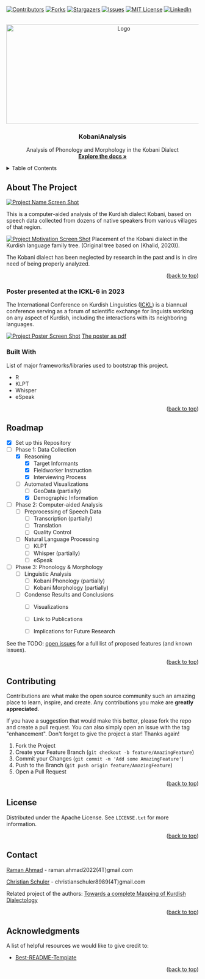 <a name="readme-top"></a>

<!-- PROJECT SHIELDS -->
<!--
*** We are using markdown "reference style" links for readability.
*** Reference links are enclosed in brackets [ ] instead of parentheses ( ).
*** See the bottom of this document for the declaration of the reference variables
*** for contributors-url, forks-url, etc. This is an optional, concise syntax you may use.
*** https://www.markdownguide.org/basic-syntax/#reference-style-links
-->
[![Contributors][contributors-shield]][contributors-url]
[![Forks][forks-shield]][forks-url]
[![Stargazers][stars-shield]][stars-url]
[![Issues][issues-shield]][issues-url]
[![MIT License][license-shield]][license-url]
[![LinkedIn][linkedin-shield]][linkedin-url]



<!-- PROJECT LOGO -->
<br />
<div align="center">
  <a href="https://github.com/christianschuler8989/KobaniAnalysis">
    <img src="images/Logo.png" alt="Logo" width="600" height="260">
  </a>

  <h3 align="center">KobaniAnalysis</h3>

  <p align="center">
    Analysis of Phonology and Morphology in the Kobani Dialect
    <br />
    <a href="https://github.com/christianschuler8989/KobaniAnalysis/tree/main/docs"><strong>Explore the docs »</strong></a>
    <br />
  </p>
</div>



<!-- TABLE OF CONTENTS -->
<details>
  <summary>Table of Contents</summary>
  <ol>
    <li>
      <a href="#about-the-project">About The Project</a>
      <ul>
      	<li><a href="#poster-presented-at-the-ickl-6-in-2023">ICKL-6 Poster</a></li>
        <li><a href="#built-with">Built With</a></li>
      </ul>
    </li>
    <li><a href="#roadmap">Roadmap</a></li>
    <li><a href="#contributing">Contributing</a></li>
    <li><a href="#license">License</a></li>
    <li><a href="#contact">Contact</a></li>
    <li><a href="#acknowledgments">Acknowledgments</a></li>
  </ol>
</details>



<!-- ABOUT THE PROJECT -->
## About The Project

[![Project Name Screen Shot][project-screenshot]](https://github.com/Low-ResourceDialectology/KobaniAnalysis)

This is a computer-aided analysis of the Kurdish dialect Kobani, based on speech data collected from dozens of native speakers from various villages of that region.

[![Project Motivation Screen Shot][project-idea]](https://github.com/Low-ResourceDialectology/KobaniAnalysis)
Placement of the Kobani dialect in the Kurdish language family tree. (Original tree based on (Khalid, 2020)).

The Kobani dialect has been neglected by research in the past and is in dire need of being properly analyzed.


<p align="right">(<a href="#readme-top">back to top</a>)</p>


### Poster presented at the ICKL-6 in 2023

The International Conference on Kurdish Linguistics ([ICKL](https://www.uni-frankfurt.de/131978051/Call-for-Papers-ICKL-6)) is a biannual conference serving as a forum of scientific exchange for linguists working on any aspect of Kurdish, including the interactions with its neighboring languages. 

[![Project Poster Screen Shot][project-poster-ickl-png]](https://github.com/Low-ResourceDialectology/KobaniAnalysis)
[The poster as pdf](https://github.com/Low-ResourceDialectology/KobaniAnalysis/blob/main/images/2023_ICKL_KobaniAnalysis_Poster.pdf)


### Built With

List of major frameworks/libraries used to bootstrap this project.

* R
* KLPT
* Whisper
* eSpeak


<p align="right">(<a href="#readme-top">back to top</a>)</p>





<!-- ROADMAP -->
## Roadmap

- [x] Set up this Repository
- [ ] Phase 1: Data Collection
    - [x] Reasoning
        - [x] Target Informants
        - [x] Fieldworker Instruction
        - [x] Interviewing Process
    - [ ] Automated Visualizations
        - [ ] GeoData (partially)
        - [x] Demographic Information
- [ ] Phase 2: Computer-aided Analysis
    - [ ] Preprocessing of Speech Data
        - [ ] Transcription (partially)
        - [ ] Translation
        - [ ] Quality Control
    - [ ] Natural Language Processing
        - [ ] KLPT
        - [ ] Whisper (partially)
        - [ ] eSpeak
- [ ] Phase 3: Phonology & Morphology
    - [ ] Linguistic Analysis
        - [ ] Kobani Phonology (partially)
        - [ ] Kobani Morphology (partially)
    - [ ] Condense Results and Conclusions
        - [ ] Visualizations
        - [ ] Link to Publications
        - [ ] Implications for Future Research


See the TODO: [open issues](https://github.com/christianschuler8989/KobaniAnalysis/issues) for a full list of proposed features (and known issues).

<p align="right">(<a href="#readme-top">back to top</a>)</p>



<!-- CONTRIBUTING -->
## Contributing

Contributions are what make the open source community such an amazing place to learn, inspire, and create. Any contributions you make are **greatly appreciated**.

If you have a suggestion that would make this better, please fork the repo and create a pull request. You can also simply open an issue with the tag "enhancement".
Don't forget to give the project a star! Thanks again!

1. Fork the Project
2. Create your Feature Branch (`git checkout -b feature/AmazingFeature`)
3. Commit your Changes (`git commit -m 'Add some AmazingFeature'`)
4. Push to the Branch (`git push origin feature/AmazingFeature`)
5. Open a Pull Request

<p align="right">(<a href="#readme-top">back to top</a>)</p>



<!-- LICENSE -->
## License

Distributed under the Apache License. See `LICENSE.txt` for more information.

<p align="right">(<a href="#readme-top">back to top</a>)</p>



<!-- CONTACT -->
## Contact

[Raman Ahmad](https://github.com/RamanAhmad.github.io/) - raman.ahmad2022(4T)gmail.com

[Christian Schuler](https://christianschuler8989.github.io/) - christianschuler8989(4T)gmail.com

Related project of the authors: [Towards a complete Mapping of Kurdish Dialectology](https://github.com/Low-ResourceDialectology/DialectMapping)

<p align="right">(<a href="#readme-top">back to top</a>)</p>



<!-- ACKNOWLEDGMENTS -->
## Acknowledgments

A list of helpful resources we would like to give credit to:

* [Best-README-Template](https://github.com/othneildrew/Best-README-Template) 

<p align="right">(<a href="#readme-top">back to top</a>)</p>



<!-- MARKDOWN LINKS & IMAGES -->
<!-- https://www.markdownguide.org/basic-syntax/#reference-style-links -->
[contributors-shield]: https://img.shields.io/github/contributors/christianschuler8989/KobaniAnalysis.svg?style=for-the-badge
[contributors-url]: https://github.com/christianschuler8989/KobaniAnalysis/graphs/contributors
[forks-shield]: https://img.shields.io/github/forks/christianschuler8989/KobaniAnalysis.svg?style=for-the-badge
[forks-url]: https://github.com/christianschuler8989/KobaniAnalysis/network/members
[stars-shield]: https://img.shields.io/github/stars/christianschuler8989/KobaniAnalysis.svg?style=for-the-badge
[stars-url]: https://github.com/christianschuler8989/KobaniAnalysis/stargazers
[issues-shield]: https://img.shields.io/github/issues/christianschuler8989/KobaniAnalysis.svg?style=for-the-badge
[issues-url]: https://github.com/christianschuler8989/KobaniAnalysis/issues
[license-shield]: https://img.shields.io/github/license/christianschuler8989/KobaniAnalysis.svg?style=for-the-badge
[license-url]: https://github.com/christianschuler8989/KobaniAnalysis/blob/main/LICENSE
[linkedin-shield]: https://img.shields.io/badge/-LinkedIn-black.svg?style=for-the-badge&logo=linkedin&colorB=555
[linkedin-url]: https://www.linkedin.com/in/christian-schuler-59090a177/
[project-screenshot]: images/KobaniAnalysis-Concept.png
[project-idea]: images/KobaniAnalysis-LangFamily.png
[project-poster-ickl-png]: images/2023_ICKL_KobaniAnalysis_Poster.png
[project-poster-ickl-pdf]: images/2023_ICKL_KobaniAnalysis_Poster.pdf


